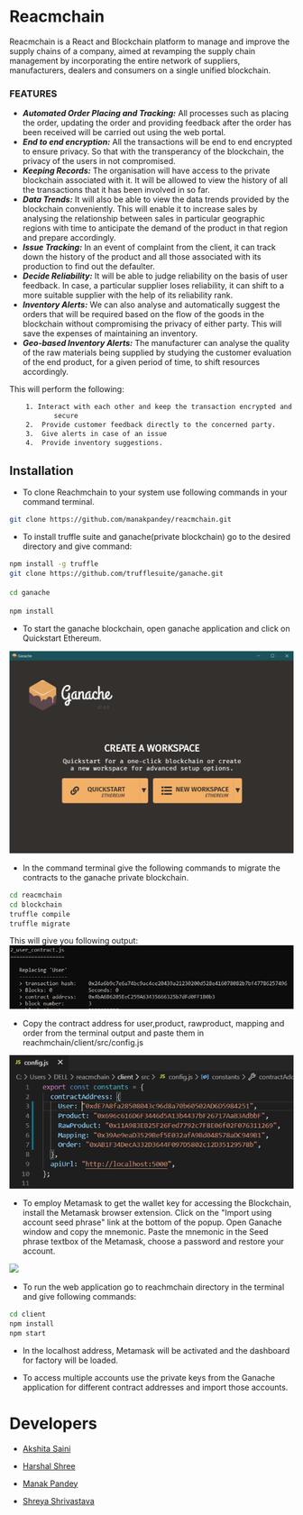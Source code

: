 # Reacmchain

Reacmchain is a React and Blockchain platform to manage and improve the supply chains of a company, aimed at revamping the supply chain management by incorporating the entire network of suppliers, manufacturers, dealers and consumers on a single unified blockchain. 


### **FEATURES**

* ***Automated Order Placing and Tracking:*** 	All processes such as placing the order, updating the order and providing feedback after the order has been received will be carried out using the web portal.
* ***End to end encryption:*** All the transactions will be end to end encrypted to ensure privacy. So that with the transperancy of the blockchain, the privacy of the users in not compromised.
* ***Keeping Records:*** The organisation will have access to the private blockchain associated with it. It will be allowed to view the history of all the transactions that it has been involved in so far.
* ***Data Trends:*** It will also be able to view the data trends provided by the blockchain conveniently. This will enable it to increase sales by analysing the relationship between sales in particular geographic regions with time to anticipate the demand of the product in that region and prepare accordingly. 
* ***Issue Tracking:*** In an event of complaint from the client, it can track down the history of the product and all those associated with its production to find out the defaulter. 
* ***Decide Reliability:*** It will be able to judge reliability on the basis of user feedback. In case, a particular supplier loses reliability, it can shift to a more suitable supplier with the help of its reliability rank.
* ***Inventory Alerts:*** We can also analyse and automatically suggest the orders that will be required based on the flow of the goods in the blockchain without compromising the privacy of either party. This will save the expenses of maintaining an inventory.
* ***Geo-based Inventory Alerts:*** The manufacturer can analyse the quality of the raw materials being supplied by studying the customer evaluation of the end product, for a given period of time, to shift resources accordingly. 

 This will perform the following:
		
	    1. Interact with each other and keep the transaction encrypted and 
               secure
        2.  Provide customer feedback directly to the concerned party. 	
        3.  Give alerts in case of an issue
        4.  Provide inventory suggestions.


## Installation

* To clone Reachmchain to your system use following commands in your command terminal.

```bash
git clone https://github.com/manakpandey/reacmchain.git
```
* To install truffle suite and ganache(private blockchain) go to the desired directory and give command:
```bash
npm install -g truffle
git clone https://github.com/trufflesuite/ganache.git

cd ganache

npm install
```

* To start the ganache blockchain, open ganache application and click on Quickstart Ethereum. 

![](https://github.com/manakpandey/reacmchain/blob/master/client/public/ganache.PNG)
* In the command terminal give the following commands to migrate the contracts to the ganache private blockchain.


```bash
cd reacmchain
cd blockchain
truffle compile
truffle migrate
```
This will give you following output:
![](https://github.com/manakpandey/reacmchain/blob/master/client/public/contract_add.PNG)

* Copy the contract address for user,product, rawproduct, mapping and order from the terminal output and paste them in reachmchain/client/src/config.js

![](https://github.com/manakpandey/reacmchain/blob/master/client/public/config.PNG)

* To employ Metamask to get the wallet key for accessing the Blockchain, install the Metamask browser extension.
Click on the "Import using account seed phrase" link at the bottom of the popup.
Open Ganache window and copy the mnemonic. Paste the mnemonic in the Seed phrase textbox of the Metamask, choose a password and restore your account.

![](https://github.com/manakpandey/reacmchain/blob/master/client/public/ganache_internal.PNG)

* To run the web application go to reachmchain directory in the terminal and give following commands:
```bash
cd client
npm install
npm start
```
* In the localhost address, Metamask will be activated and the dashboard for factory will be loaded.

* To access multiple accounts use the private keys from the Ganache application for different contract addresses and import those accounts.

# Developers
* [Akshita Saini](https://www.linkedin.com/in/akshita-saini-0782a61a1)

* [Harshal Shree](https://www.linkedin.com/in/harshal-shree)

* [Manak Pandey](https://www.linkedin.com/in/manakpandey)

* [Shreya Shrivastava](https://www.linkedin.com/in/shreya-shrivastava-6b1aba192)







